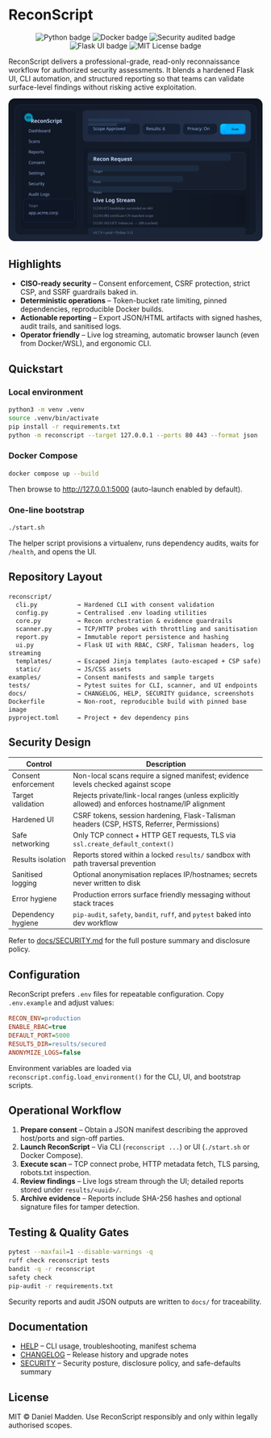 # ReconScript

<p align="center">
  <img src="https://img.shields.io/badge/Python-3.11+-3776AB?logo=python&logoColor=white" alt="Python badge" />
  <img src="https://img.shields.io/badge/Docker-ready-0db7ed?logo=docker&logoColor=white" alt="Docker badge" />
  <img src="https://img.shields.io/badge/Security-Audited-success?logo=datadog&logoColor=white" alt="Security audited badge" />
  <img src="https://img.shields.io/badge/Flask-UI-000000?logo=flask&logoColor=white" alt="Flask UI badge" />
  <img src="https://img.shields.io/badge/License-MIT-yellow" alt="MIT License badge" />
</p>

ReconScript delivers a professional-grade, read-only reconnaissance workflow for authorized security assessments. It blends a hardened Flask UI, CLI automation, and structured reporting so that teams can validate surface-level findings without risking active exploitation.

![ReconScript UI](docs/screenshots/ui_preview.svg)

## Highlights

- **CISO-ready security** – Consent enforcement, CSRF protection, strict CSP, and SSRF guardrails baked in.
- **Deterministic operations** – Token-bucket rate limiting, pinned dependencies, reproducible Docker builds.
- **Actionable reporting** – Export JSON/HTML artifacts with signed hashes, audit trails, and sanitised logs.
- **Operator friendly** – Live log streaming, automatic browser launch (even from Docker/WSL), and ergonomic CLI.

## Quickstart

### Local environment
```bash
python3 -m venv .venv
source .venv/bin/activate
pip install -r requirements.txt
python -m reconscript --target 127.0.0.1 --ports 80 443 --format json
```

### Docker Compose
```bash
docker compose up --build
```
Then browse to <http://127.0.0.1:5000> (auto-launch enabled by default).

### One-line bootstrap
```bash
./start.sh
```
The helper script provisions a virtualenv, runs dependency audits, waits for `/health`, and opens the UI.

## Repository Layout

```
reconscript/
  cli.py           → Hardened CLI with consent validation
  config.py        → Centralised .env loading utilities
  core.py          → Recon orchestration & evidence guardrails
  scanner.py       → TCP/HTTP probes with throttling and sanitisation
  report.py        → Immutable report persistence and hashing
  ui.py            → Flask UI with RBAC, CSRF, Talisman headers, log streaming
  templates/       → Escaped Jinja templates (auto-escaped + CSP safe)
  static/          → JS/CSS assets
examples/          → Consent manifests and sample targets
tests/             → Pytest suites for CLI, scanner, and UI endpoints
docs/              → CHANGELOG, HELP, SECURITY guidance, screenshots
Dockerfile         → Non-root, reproducible build with pinned base image
pyproject.toml     → Project + dev dependency pins
```

## Security Design

| Control | Description |
| --- | --- |
| Consent enforcement | Non-local scans require a signed manifest; evidence levels checked against scope |
| Target validation | Rejects private/link-local ranges (unless explicitly allowed) and enforces hostname/IP alignment |
| Hardened UI | CSRF tokens, session hardening, Flask-Talisman headers (CSP, HSTS, Referrer, Permissions) |
| Safe networking | Only TCP connect + HTTP GET requests, TLS via `ssl.create_default_context()` |
| Results isolation | Reports stored within a locked `results/` sandbox with path traversal prevention |
| Sanitised logging | Optional anonymisation replaces IP/hostnames; secrets never written to disk |
| Error hygiene | Production errors surface friendly messaging without stack traces |
| Dependency hygiene | `pip-audit`, `safety`, `bandit`, `ruff`, and `pytest` baked into dev workflow |

Refer to [docs/SECURITY.md](docs/SECURITY.md) for the full posture summary and disclosure policy.

## Configuration

ReconScript prefers `.env` files for repeatable configuration. Copy `.env.example` and adjust values:

```ini
RECON_ENV=production
ENABLE_RBAC=true
DEFAULT_PORT=5000
RESULTS_DIR=results/secured
ANONYMIZE_LOGS=false
```

Environment variables are loaded via `reconscript.config.load_environment()` for the CLI, UI, and bootstrap scripts.

## Operational Workflow

1. **Prepare consent** – Obtain a JSON manifest describing the approved host/ports and sign-off parties.
2. **Launch ReconScript** – Via CLI (`reconscript ...`) or UI (`./start.sh` or Docker Compose).
3. **Execute scan** – TCP connect probe, HTTP metadata fetch, TLS parsing, robots.txt inspection.
4. **Review findings** – Live logs stream through the UI; detailed reports stored under `results/<uuid>/`.
5. **Archive evidence** – Reports include SHA-256 hashes and optional signature files for tamper detection.

## Testing & Quality Gates

```bash
pytest --maxfail=1 --disable-warnings -q
ruff check reconscript tests
bandit -q -r reconscript
safety check
pip-audit -r requirements.txt
```

Security reports and audit JSON outputs are written to `docs/` for traceability.

## Documentation

- [HELP](docs/HELP.md) – CLI usage, troubleshooting, manifest schema
- [CHANGELOG](docs/CHANGELOG.md) – Release history and upgrade notes
- [SECURITY](docs/SECURITY.md) – Security posture, disclosure policy, and safe-defaults summary

## License

MIT © Daniel Madden. Use ReconScript responsibly and only within legally authorised scopes.
